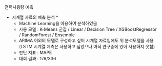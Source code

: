 전력사용량 예측

* 시계열 자료의 예측 분석 *
  * Machine Learning을 이용하여 분석하였음
  * 사용 모델 : K-Means 군집 / Linear / Decision Tree / XGBoostRegressor / RandomForest / Ensemble
  * ARIMA 이외의 모델로 구성하고 싶어 시계열 자료임에도 위 분석모델을 사용 (LSTM 시계열 예측은 사용하고 싶었으나 아직 연구중에 있어 사용하지 못함)
  * 판단 지표 : MAPE
  * 대회 결과 : 176/336
